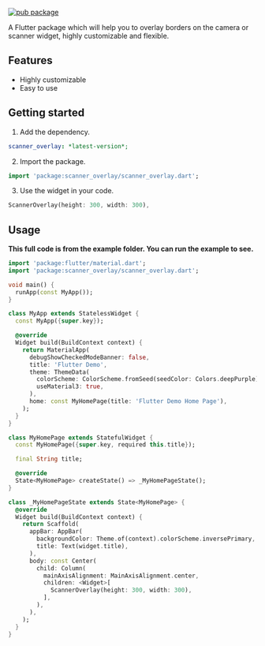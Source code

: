 [![pub package](https://img.shields.io/badge/pub-0.0.1-blue.svg)](https://pub.dev/packages/scanner_overlay)

A Flutter package which will help you to overlay borders on the camera or scanner widget, highly customizable and flexible.

## Features

- Highly customizable
- Easy to use

## Getting started

1. Add the dependency.

```yml
scanner_overlay: *latest-version*;
```

2. Import the package.

```Dart
import 'package:scanner_overlay/scanner_overlay.dart';
```

3. Use the widget in your code.

```Dart
ScannerOverlay(height: 300, width: 300),
```

## Usage

**This full code is from the example folder. You can run the example to see.**

```dart
import 'package:flutter/material.dart';
import 'package:scanner_overlay/scanner_overlay.dart';

void main() {
  runApp(const MyApp());
}

class MyApp extends StatelessWidget {
  const MyApp({super.key});

  @override
  Widget build(BuildContext context) {
    return MaterialApp(
      debugShowCheckedModeBanner: false,
      title: 'Flutter Demo',
      theme: ThemeData(
        colorScheme: ColorScheme.fromSeed(seedColor: Colors.deepPurple),
        useMaterial3: true,
      ),
      home: const MyHomePage(title: 'Flutter Demo Home Page'),
    );
  }
}

class MyHomePage extends StatefulWidget {
  const MyHomePage({super.key, required this.title});

  final String title;

  @override
  State<MyHomePage> createState() => _MyHomePageState();
}

class _MyHomePageState extends State<MyHomePage> {
  @override
  Widget build(BuildContext context) {
    return Scaffold(
      appBar: AppBar(
        backgroundColor: Theme.of(context).colorScheme.inversePrimary,
        title: Text(widget.title),
      ),
      body: const Center(
        child: Column(
          mainAxisAlignment: MainAxisAlignment.center,
          children: <Widget>[
            ScannerOverlay(height: 300, width: 300),
          ],
        ),
      ),
    );
  }
}
```